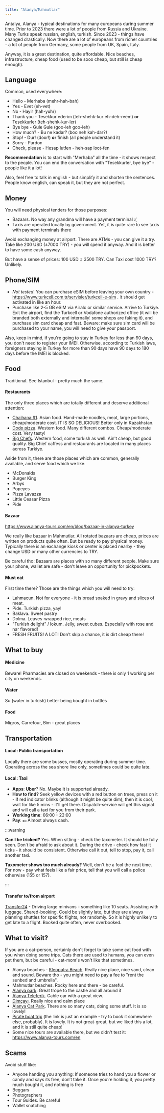 ```yaml
---
title: "Alanya/Mahmutlar"
---
```


Antalya, Alanya - typical destinations for many europeans during summer time. Prior to 2023 there were a lot of people from Russia and Ukraine. Many Turks speak russian, english, turkish. Since 2023 - things have changed drastically. Now there are a lot of europeans from richer countries - a lot of people from Germany, some people from UK, Spain, Italy.

Anyway, it is a great destination, quite affordable. Nice beaches, infrastructure, cheap food (used to be sooo cheap, but still is cheap enough).

## Language

Common, used everywhere:

- Hello - Merhaba (mehr-hah-bah)
- Yes - Evet (eh-vet)
- No - Hayir (hah-yuhr)
- Thank you - Tesekkur ederim (teh-shehk-kur eh-deh-reem) **or** Tesekkurler (teh-shehk-kur-ler)
- Bye bye - Gule Gule (goo-leh goo-leh)
- How much? - Bu ne kadar? (boo neh kah-dar?)
- Stop! - Dur! (door!) **or** finish (all people understand it)
- Sorry - Pardon
- Check, please - Hesap lutfen - heh-sap loot-fen

**Recommendation** is to start with "Merhaba" all the time - it shows respect to the people. You can end the conversation with "Tesekkurler, bye bye" - people like it a lot!

Also, feel free to talk in english - but simplify it and shorten the sentences. People know english, can speak it, but they are not perfect.

## Money

You will need physical tenders for those purposes:
- Bazaars. No way any grandma will have a payment terminal :(
- Taxis are operated locally by government. Yet, it is quite rare to see taxis with payment terminals there

Avoid exchanging money at airport. There are ATMs - you can give it a try. Take like 200 USD (±7000 TRY) - you will spend it anyway. And it is better to have some cash anyway.

But have a sense of prices: 100 USD ± 3500 TRY. Can Taxi cost 1000 TRY? Unlikely.

## Phone/SIM

- *Not tested*. You can purchase eSIM before leaving your own country - https://www.turkcell.com.tr/servisler/turkcell-e-sim . It should get activated in like an hour.
- Purchase like 2-5 GB eSIM via Airalo or similar service. Arrive to Turkiye. Exit the airport, find the Turkcell or Vodafone authorized office (it will be branded both externally and internally! some shops are faking it), and purchase sim card cheap and fast. Beware: make sure sim card will be purchased to your name, you will need to give your passport.

Also, keep in mind, if you're going to stay in Turkey for less than 90 days, you don't need to register your IMEI. Otherwise, according to Turkish laws, foreigners staying in Turkey for more than 90 days have 90 days to 180 days before the IMEI is blocked. 

## Food

Traditional. See Istanbul - pretty much the same.

#### Restaurants

The only three places which are totally different and deserve additional attention:
- [Chaihana #1](https://maps.app.goo.gl/ddZdbwkh8DzR593p9). Asian food. Hand-made noodles, meat, large portions, cheap/moderate cost. IT IS SO DELICIOUS! Better only in Kazakhstan.
- [Dodo pizza](https://maps.app.goo.gl/W327154DjL6ZYPr26). Western food. Many different combos. Cheap/moderate cost. Very tasty!
- [Big Chefs](https://maps.app.goo.gl/kbTEkAyfyaVK5Xsd6). Western food, some turkish as well. Ain't cheap, but good quality. Big Chief caffess and restaurants are located in many places across Turkiye. 

Aside from it, there are those places which are common, generally available, and serve food which we like:
- McDonalds
- Burger King
- Arbys
- Popeyes
- Pizza Lavazza
- Little Ceasar Pizza
- Pide

#### Bazaar

https://www.alanya-tours.com/en/blog/bazaar-in-alanya-turkey

We really like bazaar in Mahmutlar. All rotated bazaars are cheap, prices are written on products quite often. But be ready to pay physical money. Typically there is an exchange kiosk or center is placed nearby - they change USD or many other currencies to TRY.

Be careful tho: Bazaars are places with so many different people. Make sure your phone, wallet are safe - don't leave an opportunity for pickpockets.

#### Must eat

First time there? Those are the things which you will need to try:

- Lahmacun. Not for everyone - it is bread soaked in gravy and slices of meat.
- Pide. Turkish pizza, yay!
- Baklava. Sweet pastry
- Dolma. Leaves-wrapped rice, meats
- "Turkish delight" / lokum. Jelly, sweet cubes. Especially with rose and nar flavored!
- FRESH FRUITS! A LOT! Don't skip a chance, it is dirt cheap there!

## What to buy

#### Medicine
Beware! Pharmacies are closed on weekends - there is only 1 working per city on weekends.

#### Water
Su (water in turkish) better being bought in bottles

#### Food
Migros, Carrefour, Bim - great places
 
## Transportation

#### Local: Public transportation
Locally there are some busses, mostly operating during summer time. Operating across the sea shore line only, sometimes could be quite late.

#### Local: Taxi
- **Apps**: **Uber**? No. Maybe it is supported already.
- **How to find?** Seek yellow devices with a red button on trees, press on it - if red indicator blinks (although it might be quite dim), then it is cool, wait for like 5 mins - it'll get there. Dispatch-service will get this signal and will call a taxi for you from their park.
- **Working time**: 06:00 - 23:00
- **Pay**: 💵 Almost always cash.

:::warning

**Can I be tricked?** Yes. When sitting - check the taxometer. It should be fully seen. Don't be afraid to ask about it. During the drive - check how fast it ticks - it should be consistent. Otherwise call it out, tell to stop, pay it, call another taxi.

**Taxometer shows too much already?** Well, don't be a fool the next time. For now - pay what feels like a fair price, tell that you will call a police otherwise (155 or 157).

:::


#### Transfer to/from airport

[Transfer24](https://www.724transfer.com/Home) - Driving large minivans - something like 10 seats. Assisting with luggage. Shared-booking. Could be slightly late, but they are always planning shuttles for specific flights, not randomly. So it is highly unlikely to get late to a flight. Booked quite often, never overbooked.

## What to visit?

If you are a cat-person, certainly don't forget to take some cat food with you when doing some trips. Cats there are used to humans, you can even pet them, but be careful - cat-mom's won't like that sometimes.

- Alanya beaches - [Kleopatra Beach](https://g.co/kgs/xGmuiw8). Really nice place, nice sand, clean and sound. Beware tho - you might need to pay a fee to "rent the sunbed and umbrella".
- Mahmutlar beaches. Rocky here and there - be careful.
- [Alanya park](https://g.co/kgs/qdWTySg). Great trope to the castle and all around it
- [Alanya Teleferik](https://www.tripadvisor.com.tr/Attraction_Review-g297961-d12873315-Reviews-Alanya_Teleferik-Alanya_Turkish_Mediterranean_Coast.html). Cable car with a great view.
- [Dimçayı](https://www.tripadvisor.com.tr/Attraction_Review-g297961-d3510019-Reviews-Dimcay-Alanya_Turkish_Mediterranean_Coast.html). Really nice and calm place
- [Alanya Cat Park](https://www.tripadvisor.com/Attraction_Review-g297961-d13109441-Reviews-Kedi_Evi-Alanya_Turkish_Mediterranean_Coast.html). There are so many cats, doing some stuff. It is so lovely!
- [Pirate boat trip](https://www.tripadvisor.com/AttractionProductReview-g297961-d25324745-Alanya_All_Inclusive_Pirate_Boat_Trip_With_Hotel_Transfer-Alanya_Turkish_Mediterra.html) (the link is just an example - try to book it somewhere else, probably). It is lovely. It is not great-great, but we liked this a lot, and it is still quite cheap!
- Some nice tours are available there, but we didn't test it: https://www.alanya-tours.com/en

## Scams
Avoid stuff like:

- Anyone handing you anything: If someone tries to hand you a flower or candy and says its free, don’t take it. Once you’re holding it, you pretty much bought it, and nothing is free
- Beggars
- Photographers
- Tour Guides. Be careful
- Wallet snatching